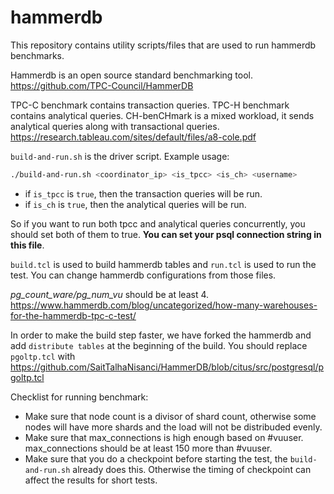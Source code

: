 # hammerdb

This repository contains utility scripts/files that are used to run hammerdb benchmarks.

Hammerdb is an open source standard benchmarking tool. https://github.com/TPC-Council/HammerDB

TPC-C benchmark contains transaction queries.
TPC-H benchmark contains analytical queries.
CH-benCHmark is a mixed workload, it sends analytical queries along with transactional queries. https://research.tableau.com/sites/default/files/a8-cole.pdf

`build-and-run.sh` is the driver script. Example usage:

```bash
./build-and-run.sh <coordinator_ip> <is_tpcc> <is_ch> <username>
```

* if `is_tpcc` is `true`, then the transaction queries will be run.
* if `is_ch` is `true`, then the analytical queries will be run.

So if you want to run both tpcc and analytical queries concurrently, you should set both of them to true.
**You can set your psql connection string in this file**.

`build.tcl` is used to build hammerdb tables and `run.tcl` is used to run the test.
You can change hammerdb configurations from those files.

*pg_count_ware/pg_num_vu* should be at least 4. https://www.hammerdb.com/blog/uncategorized/how-many-warehouses-for-the-hammerdb-tpc-c-test/

In order to make the build step faster, we have forked the hammerdb and add `distribute tables` at the beginning of the build.
You should replace `pgoltp.tcl` with https://github.com/SaitTalhaNisanci/HammerDB/blob/citus/src/postgresql/pgoltp.tcl

Checklist for running benchmark:

* Make sure that node count is a divisor of shard count, otherwise some nodes will have more shards and the load will not be distribuded evenly.
* Make sure that max_connections is high enough based on #vuuser. max_connections should be at least 150 more than #vuuser.
* Make sure that you do a checkpoint before starting the test, the `build-and-run.sh` already does this. Otherwise the timing of checkpoint can affect the results for short tests.
